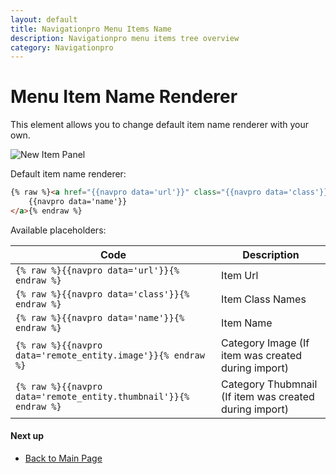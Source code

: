 ```yaml
---
layout: default
title: Navigationpro Menu Items Name
description: Navigationpro menu items tree overview
category: Navigationpro
---
```


# Menu Item Name Renderer

This element allows you to change default item name renderer with your own.

![New Item Panel](/images/m2/navigationpro/ui/menu-item-name.png)

Default item name renderer:

```html
{% raw %}<a href="{{navpro data='url'}}" class="{{navpro data='class'}}">
    {{navpro data='name'}}
</a>{% endraw %}
```

Available placeholders:

Code                                            | Description
------------------------------------------------|------------
`{% raw %}{{navpro data='url'}}{% endraw %}`    | Item Url
`{% raw %}{{navpro data='class'}}{% endraw %}`  | Item Class Names
`{% raw %}{{navpro data='name'}}{% endraw %}`   | Item Name
`{% raw %}{{navpro data='remote_entity.image'}}{% endraw %}` | Category Image (If item was created during import)
`{% raw %}{{navpro data='remote_entity.thumbnail'}}{% endraw %}` | Category Thubmnail (If item was created during import)

#### Next up

 -  [Back to Main Page](/m2/extensions/navigationpro/)

